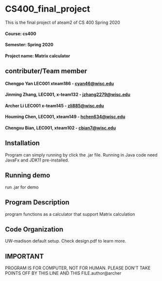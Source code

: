 # CS400_final_project
This is the final project of ateam2 of CS 400 Spring 2020

#### Course: cs400
#### Semester: Spring 2020
#### Project name: Matrix calculator

## contributer/Team member
#### Chengpo Yan LEC001 xteam186 - cyan46@wisc.edu
#### Jinming Zhang, LEC001, x-team132 - jzhang2279@wisc.edu
#### Archer Li LEC001 x-team145 - zli885@wisc.edu
#### Houming Chen, LEC001, xteam149 - hchen634@wisc.edu
#### Chengxu Bian, LEC001, xteam102 - cbian7@wisc.edu


## Installation
Program can simply running by click the .jar file.
Running in Java code need JavaFx and JDK11 pre-installed.

## Running demo
run .jar for demo

## Program Description
program functions as a calculator that support Matrix calculation

## Code Organization
UW-madison default setup.
Check design.pdf to learn more.

## IMPORTANT
PROGRAM IS FOR COMPUTER, NOT FOR HUMAN. PLEASE DON'T TAKE POINTS OFF BY THIS LINE AND THIS FILE.author@archer
